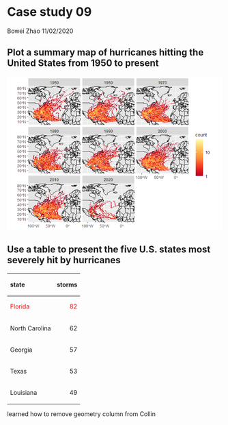 Case study 09
================
Bowei Zhao
11/02/2020

## Plot a summary map of hurricanes hitting the United States from 1950 to present

![](case_study_09_files/figure-gfm/unnamed-chunk-3-1.png)<!-- -->

## Use a table to present the five U.S. states most severely hit by hurricanes

<table class="table table-striped" style="margin-left: auto; margin-right: auto;">

<thead>

<tr>

<th style="text-align:left;">

state

</th>

<th style="text-align:right;">

storms

</th>

</tr>

</thead>

<tbody>

<tr>

<td style="text-align:left;color: red !important;">

Florida

</td>

<td style="text-align:right;color: red !important;">

82

</td>

</tr>

<tr>

<td style="text-align:left;">

North Carolina

</td>

<td style="text-align:right;">

62

</td>

</tr>

<tr>

<td style="text-align:left;">

Georgia

</td>

<td style="text-align:right;">

57

</td>

</tr>

<tr>

<td style="text-align:left;">

Texas

</td>

<td style="text-align:right;">

53

</td>

</tr>

<tr>

<td style="text-align:left;">

Louisiana

</td>

<td style="text-align:right;">

49

</td>

</tr>

</tbody>

</table>

learned how to remove geometry column from Collin
